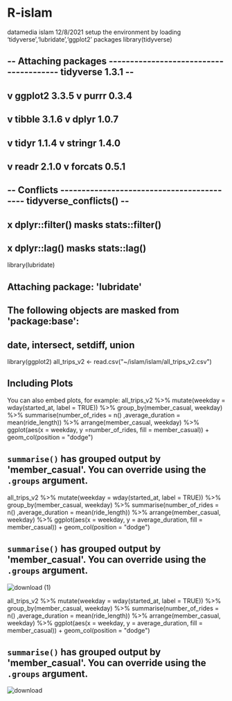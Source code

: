 # R-islam
datamedia
islam
12/8/2021
setup the environment by loading ‘tidyverse’,‘lubridate’,‘ggplot2’ packages
library(tidyverse)
## -- Attaching packages --------------------------------------- tidyverse 1.3.1 --
## v ggplot2 3.3.5     v purrr   0.3.4
## v tibble  3.1.6     v dplyr   1.0.7
## v tidyr   1.1.4     v stringr 1.4.0
## v readr   2.1.0     v forcats 0.5.1
## -- Conflicts ------------------------------------------ tidyverse_conflicts() --
## x dplyr::filter() masks stats::filter()
## x dplyr::lag()    masks stats::lag()
library(lubridate)
## 
## Attaching package: 'lubridate'
## The following objects are masked from 'package:base':
## 
##     date, intersect, setdiff, union
library(ggplot2)
all_trips_v2 <- read.csv("~/islam/islam/all_trips_v2.csv")


## Including Plots

You can also embed plots, for example:
all_trips_v2 %>%
  mutate(weekday = wday(started_at, label = TRUE)) %>% 
  group_by(member_casual, weekday) %>% 
  summarise(number_of_rides = n()
  ,average_duration = mean(ride_length)) %>% 
  arrange(member_casual, weekday) %>%
ggplot(aes(x = weekday, y =number_of_rides, fill = member_casual)) +
  geom_col(position = "dodge") 
## `summarise()` has grouped output by 'member_casual'. You can override using the `.groups` argument.


all_trips_v2 %>% 
  mutate(weekday = wday(started_at, label = TRUE)) %>% 
  group_by(member_casual, weekday) %>% 
  summarise(number_of_rides = n()
            ,average_duration = mean(ride_length)) %>% 
  arrange(member_casual, weekday)  %>% 
  ggplot(aes(x = weekday, y = average_duration, fill = member_casual)) +
  geom_col(position = "dodge")
## `summarise()` has grouped output by 'member_casual'. You can override using the `.groups` argument.

![download (1)](https://user-images.githubusercontent.com/96478695/147268960-d941501e-c27a-45cf-a6e9-0e7c3e20c3c4.png)

all_trips_v2 %>% 
  mutate(weekday = wday(started_at, label = TRUE)) %>% 
  group_by(member_casual, weekday) %>% 
  summarise(number_of_rides = n()
            ,average_duration = mean(ride_length)) %>% 
  arrange(member_casual, weekday)  %>% 
  ggplot(aes(x = weekday, y = average_duration, fill = member_casual)) +
  geom_col(position = "dodge")
## `summarise()` has grouped output by 'member_casual'. You can override using the `.groups` argument.

![download](https://user-images.githubusercontent.com/96478695/147269248-49984265-e68c-4f9b-b74f-97ef29ecb96a.png)































